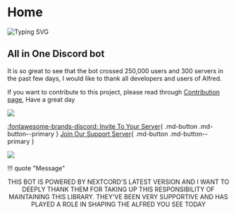 # Home
![Typing SVG](https://readme-typing-svg.herokuapp.com/?lines=Hi%20I%20am%20Alfred;A%20powerful%20Discord%20Bot&font=Comfortaa)
## All in One Discord bot

It is so great to see that the bot crossed 250,000 users and 300 servers in the past few days, I would like to thank all developers and users of Alfred. 

If you want to contribute to this project, please read through [Contribution page](https://alfreddiscordbot.github.io/contributing/), Have a great day

<a href="https://github.com/alvinbengeorge/alfred-discord-bot">
    <img src="https://contrib.rocks/image?repo=alvinbengeorge/alfred-discord-bot">
</a>

<!-- [![Link For Invitation](https://img.shields.io/badge/Invite%20to%20Your%20server-7289DA?style=for-the-badge&logo=discord&logoColor=white)](https://discord.com/api/oauth2/authorize?client_id=811591623242154046&permissions=8&scope=bot%20applications.commands) -->
[:fontawesome-brands-discord: Invite To Your Server](https://discord.com/api/oauth2/authorize?client_id=811591623242154046&permissions=8&scope=bot%20applications.commands){ .md-button .md-button--primary }
[Join Our Support Server](https://discord.gg/XESZGvjDaT){ .md-button .md-button--primary }

<img src="https://github.com/alvinbengeorge/alfred-discord-bot/blob/default/Bat.jpg?raw=true">

!!! quote "Message"
    <center>THIS BOT IS POWERED BY NEXTCORD'S LATEST VERSION 
    AND I WANT TO DEEPLY THANK THEM FOR TAKING UP THIS
    RESPONSIBILITY OF MAINTAINING THIS LIBRARY. 
    THEY'VE BEEN VERY SUPPORTIVE AND
    HAS PLAYED A ROLE IN SHAPING THE ALFRED 
    YOU SEE TODAY</center>
